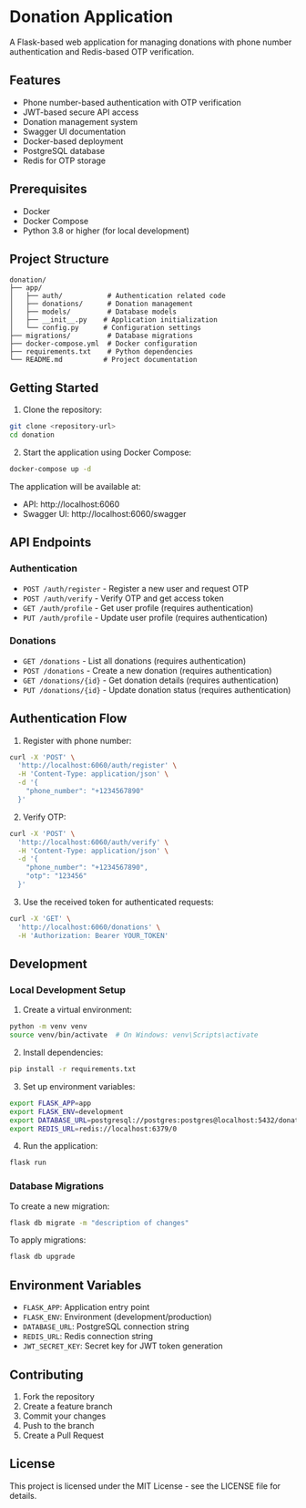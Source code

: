 # Donation Application

A Flask-based web application for managing donations with phone number authentication and Redis-based OTP verification.

## Features

- Phone number-based authentication with OTP verification
- JWT-based secure API access
- Donation management system
- Swagger UI documentation
- Docker-based deployment
- PostgreSQL database
- Redis for OTP storage

## Prerequisites

- Docker
- Docker Compose
- Python 3.8 or higher (for local development)

## Project Structure

```
donation/
├── app/
│   ├── auth/           # Authentication related code
│   ├── donations/      # Donation management
│   ├── models/         # Database models
│   ├── __init__.py    # Application initialization
│   └── config.py      # Configuration settings
├── migrations/         # Database migrations
├── docker-compose.yml  # Docker configuration
├── requirements.txt    # Python dependencies
└── README.md          # Project documentation
```

## Getting Started

1. Clone the repository:
```bash
git clone <repository-url>
cd donation
```

2. Start the application using Docker Compose:
```bash
docker-compose up -d
```

The application will be available at:
- API: http://localhost:6060
- Swagger UI: http://localhost:6060/swagger

## API Endpoints

### Authentication

- `POST /auth/register` - Register a new user and request OTP
- `POST /auth/verify` - Verify OTP and get access token
- `GET /auth/profile` - Get user profile (requires authentication)
- `PUT /auth/profile` - Update user profile (requires authentication)

### Donations

- `GET /donations` - List all donations (requires authentication)
- `POST /donations` - Create a new donation (requires authentication)
- `GET /donations/{id}` - Get donation details (requires authentication)
- `PUT /donations/{id}` - Update donation status (requires authentication)

## Authentication Flow

1. Register with phone number:
```bash
curl -X 'POST' \
  'http://localhost:6060/auth/register' \
  -H 'Content-Type: application/json' \
  -d '{
    "phone_number": "+1234567890"
  }'
```

2. Verify OTP:
```bash
curl -X 'POST' \
  'http://localhost:6060/auth/verify' \
  -H 'Content-Type: application/json' \
  -d '{
    "phone_number": "+1234567890",
    "otp": "123456"
  }'
```

3. Use the received token for authenticated requests:
```bash
curl -X 'GET' \
  'http://localhost:6060/donations' \
  -H 'Authorization: Bearer YOUR_TOKEN'
```

## Development

### Local Development Setup

1. Create a virtual environment:
```bash
python -m venv venv
source venv/bin/activate  # On Windows: venv\Scripts\activate
```

2. Install dependencies:
```bash
pip install -r requirements.txt
```

3. Set up environment variables:
```bash
export FLASK_APP=app
export FLASK_ENV=development
export DATABASE_URL=postgresql://postgres:postgres@localhost:5432/donation
export REDIS_URL=redis://localhost:6379/0
```

4. Run the application:
```bash
flask run
```

### Database Migrations

To create a new migration:
```bash
flask db migrate -m "description of changes"
```

To apply migrations:
```bash
flask db upgrade
```

## Environment Variables

- `FLASK_APP`: Application entry point
- `FLASK_ENV`: Environment (development/production)
- `DATABASE_URL`: PostgreSQL connection string
- `REDIS_URL`: Redis connection string
- `JWT_SECRET_KEY`: Secret key for JWT token generation

## Contributing

1. Fork the repository
2. Create a feature branch
3. Commit your changes
4. Push to the branch
5. Create a Pull Request

## License

This project is licensed under the MIT License - see the LICENSE file for details. 